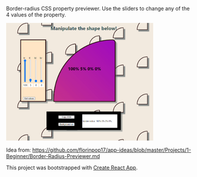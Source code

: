 Border-radius CSS property previewer. Use the sliders to change any of the 4 values of the property. 

<img src="https://github.com/gooseman1721/border-radius-previewer/blob/master/howItLooks.gif?raw=true" width="400" >

Idea from: https://github.com/florinpop17/app-ideas/blob/master/Projects/1-Beginner/Border-Radius-Previewer.md

This project was bootstrapped with [Create React App](https://github.com/facebook/create-react-app).

